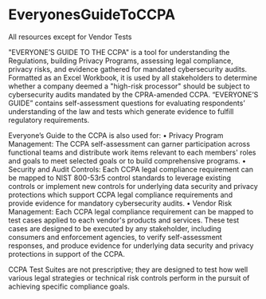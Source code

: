 # EveryonesGuideToCCPA
All resources except for Vendor Tests

"EVERYONE’S GUIDE TO THE CCPA" is a tool for understanding the Regulations, building Privacy Programs, assessing legal compliance, privacy risks, and evidence gathered for mandated cybersecurity audits. 
Formatted as an Excel Workbook, it is used by all stakeholders to determine whether a company deemed a "high-risk processor" should be subject to cybersecurity audits mandated by the CPRA-amended CCPA.
“EVERYONE’S GUIDE” contains self-assessment questions for evaluating respondents’ understanding of the law and tests which generate evidence to fulfill regulatory requirements.

Everyone’s Guide to the CCPA is also used for:
•	Privacy Program Management: The CCPA self-assessment can garner participation across functional teams and distribute work items relevant to each members' roles and goals to meet selected goals or to build comprehensive programs.
•	Security and Audit Controls: Each CCPA legal compliance requirement can be mapped to NIST 800-53r5 control standards to leverage existing controls or implement new controls for underlying data security and privacy protections which support CCPA legal compliance requirements and provide evidence for mandatory cybersecurity audits.
•	Vendor Risk Management: Each CCPA legal compliance requirement can be mapped to test cases applied to each vendor's products and services. These test cases are designed to be executed by any stakeholder, including consumers and enforcement agencies, to verify self-assessment responses, and produce evidence for underlying data security and privacy protections in support of the CCPA.

CCPA Test Suites are not prescriptive; they are designed to test how well various legal strategies or technical risk controls perform in the pursuit of achieving specific compliance goals. 
